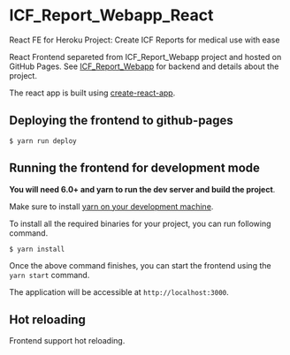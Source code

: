 # ICF_Report_Webapp_React
React FE for Heroku Project: Create ICF Reports for medical use with ease

React Frontend separeted from ICF_Report_Webapp project and hosted on GitHub Pages. See [ICF_Report_Webapp](https://github.com/loaded02/ICF_Report_Webapp) for backend and details about the project.

The react app is built using [create-react-app](https://github.com/facebookincubator/create-react-app).

## Deploying the frontend to github-pages

```
$ yarn run deploy
```

## Running the frontend for development mode

**You will need 6.0+ and yarn to run the dev server and build the project**.

Make sure to install [yarn on your development machine](https://yarnpkg.com/en/docs/install).

To install all the required binaries for your project, you can run following command.

```
$ yarn install
```

Once the above command finishes, you can start the frontend using the `yarn start` command.

The application will be accessible at `http://localhost:3000`.

## Hot reloading

Frontend support hot reloading.